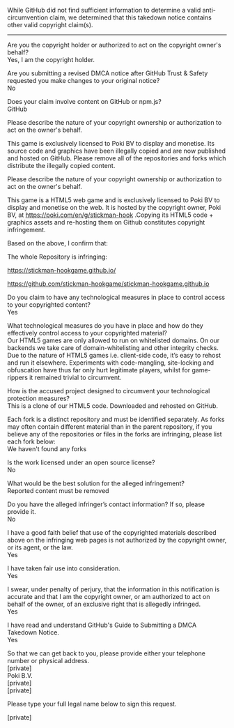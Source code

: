 While GitHub did not find sufficient information to determine a valid anti-circumvention claim, we determined that this takedown notice contains other valid copyright claim(s).

---

Are you the copyright holder or authorized to act on the copyright owner's behalf?  
Yes, I am the copyright holder.  
  
  
Are you submitting a revised DMCA notice after GitHub Trust & Safety requested you make changes to your original notice?  
No  
  
  
Does your claim involve content on GitHub or npm.js?  
GitHub  
  
  
Please describe the nature of your copyright ownership or authorization to act on the owner's behalf.  
  
  
This game is exclusively licensed to Poki BV to display and monetise. Its source code and graphics have been illegally copied and are now published and hosted on GitHub. Please remove all of the repositories and forks which distribute the illegally copied content.  
  
  
  
Please describe the nature of your copyright ownership or authorization to act on the owner's behalf.  
  
This game  is a HTML5 web game and is exclusively licensed to Poki BV to display and monetise on the web. It is hosted by the copyright owner, Poki BV, at https://poki.com/en/g/stickman-hook .Copying its HTML5 code + graphics assets and re-hosting them on Github constitutes copyright infringement.  
  
  
Based on the above, I confirm that:  
  
The whole Repository is infringing:   
  
https://stickman-hookgame.github.io/  
  
https://github.com/stickman-hookgame/stickman-hookgame.github.io  
  
  
  
Do you claim to have any technological measures in place to control access to your copyrighted content?  
Yes  
  
  
What technological measures do you have in place and how do they effectively control access to your copyrighted material?  
Our HTML5 games are only allowed to run on whitelisted domains. On our backends we take care of domain-whitelisting and other integrity checks. Due to the nature of HTML5 games i.e. client-side code, it’s easy to rehost and run it elsewhere. Experiments with code-mangling, site-locking and obfuscation have thus far only hurt legitimate players, whilst for game-rippers it remained trivial to circumvent.  
  
  
How is the accused project designed to circumvent your technological protection measures?  
This is a clone of our HTML5 code. Downloaded and rehosted on GitHub.  
  
  
Each fork is a distinct repository and must be identified separately. As forks may often contain different material than in the parent repository, if you believe any of the repositories or files in the forks are infringing, please list each fork below:  
We haven't found any forks  
  
  
Is the work licensed under an open source license?  
No  
  
  
What would be the best solution for the alleged infringement?  
Reported content must be removed  
  
  
Do you have the alleged infringer’s contact information? If so, please provide it.  
No  
  
  
I have a good faith belief that use of the copyrighted materials described above on the infringing web pages is not authorized by the copyright owner, or its agent, or the law.  
Yes  
  
  
I have taken fair use into consideration.  
Yes  
  
  
I swear, under penalty of perjury, that the information in this notification is accurate and that I am the copyright owner, or am authorized to act on behalf of the owner, of an exclusive right that is allegedly infringed.  
Yes  
  
  
I have read and understand GitHub's Guide to Submitting a DMCA Takedown Notice.  
Yes  
  
  
So that we can get back to you, please provide either your telephone number or physical address.  
[private]  
Poki B.V.  
[private]  
[private]  
  
  
Please type your full legal name below to sign this request.  
  
[private]  
